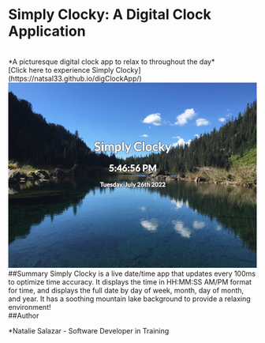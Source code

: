 # Simply Clocky: A Digital Clock Application
<br>
*A picturesque digital clock app to relax to throughout the day*
<br>
[Click here to experience Simply Clocky](https://natsal33.github.io/digClockApp/)
<br>
<img src='./css/pictures/simplyclockypic.png'>
##Summary
Simply Clocky is a live date/time app that updates every 100ms to optimize time accuracy. It displays the time in HH:MM:SS AM/PM format for time, and displays the full date by day of week, month, day of month, and year. It has a soothing mountain lake background to provide a relaxing environment!
<br>
##Author

*Natalie Salazar - Software Developer in Training

